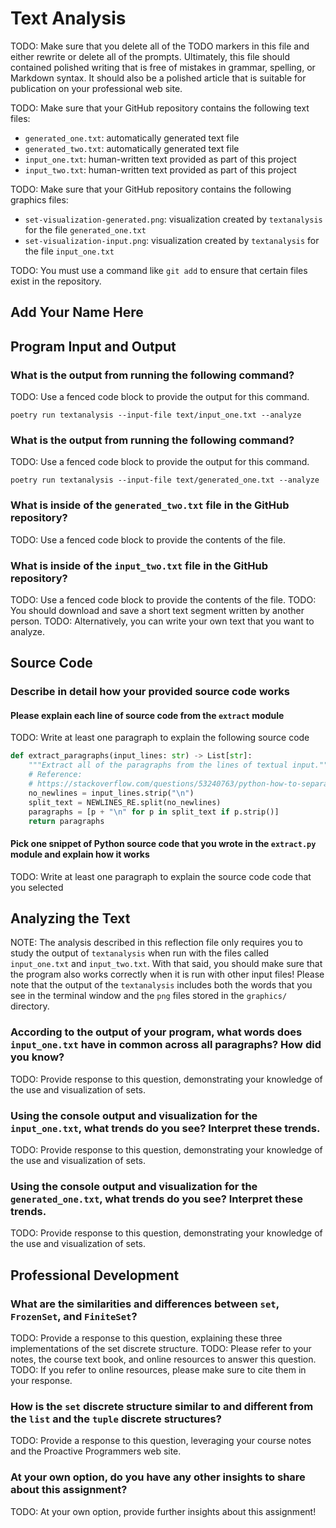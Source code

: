 # Text Analysis

TODO: Make sure that you delete all of the TODO markers in this file and either
rewrite or delete all of the prompts. Ultimately, this file should contained
polished writing that is free of mistakes in grammar, spelling, or Markdown
syntax. It should also be a polished article that is suitable for publication on
your professional web site.

TODO: Make sure that your GitHub repository contains the following text files:

- `generated_one.txt`: automatically generated text file
- `generated_two.txt`: automatically generated text file
- `input_one.txt`: human-written text provided as part of this project
- `input_two.txt`: human-written text provided as part of this project

TODO: Make sure that your GitHub repository contains the following graphics files:

- `set-visualization-generated.png`: visualization created by `textanalysis` for the file `generated_one.txt`
- `set-visualization-input.png`: visualization created by `textanalysis` for the file `input_one.txt`

TODO: You must use a command like `git add` to ensure that certain files exist in the repository.

## Add Your Name Here

## Program Input and Output

### What is the output from running the following command?

TODO: Use a fenced code block to provide the output for this command.

`poetry run textanalysis --input-file text/input_one.txt --analyze`

### What is the output from running the following command?

TODO: Use a fenced code block to provide the output for this command.

`poetry run textanalysis --input-file text/generated_one.txt --analyze`

### What is inside of the `generated_two.txt` file in the GitHub repository?

TODO: Use a fenced code block to provide the contents of the file.

### What is inside of the `input_two.txt` file in the GitHub repository?

TODO: Use a fenced code block to provide the contents of the file.
TODO: You should download and save a short text segment written by another person.
TODO: Alternatively, you can write your own text that you want to analyze.

## Source Code

### Describe in detail how your provided source code works

#### Please explain each line of source code from the `extract` module

TODO: Write at least one paragraph to explain the following source code

```python
def extract_paragraphs(input_lines: str) -> List[str]:
    """Extract all of the paragraphs from the lines of textual input."""
    # Reference:
    # https://stackoverflow.com/questions/53240763/python-how-to-separate-paragraphs-from-text
    no_newlines = input_lines.strip("\n")
    split_text = NEWLINES_RE.split(no_newlines)
    paragraphs = [p + "\n" for p in split_text if p.strip()]
    return paragraphs
```

#### Pick one snippet of Python source code that you wrote in the `extract.py` module and explain how it works

TODO: Write at least one paragraph to explain the source code code that you selected

## Analyzing the Text

NOTE: The analysis described in this reflection file only requires you to study
the output of `textanalysis` when run with the files called `input_one.txt` and
`input_two.txt`. With that said, you should make sure that the program also
works correctly when it is run with other input files! Please note that the
output of the `textanalysis` includes both the words that you see in the
terminal window and the `png` files stored in the `graphics/` directory.

### According to the output of your program, what words does `input_one.txt` have in common across all paragraphs? How did you know?

TODO: Provide response to this question, demonstrating your knowledge of the use and visualization of sets.

### Using the console output and visualization for the `input_one.txt`, what trends do you see? Interpret these trends.

TODO: Provide response to this question, demonstrating your knowledge of the use and visualization of sets.

### Using the console output and visualization for the `generated_one.txt`, what trends do you see? Interpret these trends.

TODO: Provide response to this question, demonstrating your knowledge of the use and visualization of sets.

## Professional Development

### What are the similarities and differences between `set`, `FrozenSet`, and `FiniteSet`?

TODO: Provide a response to this question, explaining these three implementations of the set discrete structure.
TODO: Please refer to your notes, the course text book, and online resources to answer this question.
TODO: If you refer to online resources, please make sure to cite them in your response.

### How is the `set` discrete structure similar to and different from the `list` and the `tuple` discrete structures?

TODO: Provide a response to this question, leveraging your course notes and the Proactive Programmers web site.

### At your own option, do you have any other insights to share about this assignment?

TODO: At your own option, provide further insights about this assignment!
